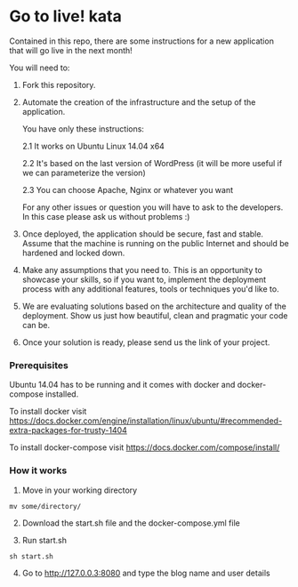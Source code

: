 Go to live! kata
==================================

Contained in this repo, there are some instructions for a new application that will go live in the next month!

You will need to:

1. Fork this repository.

2. Automate the creation of the infrastructure and the setup of the application.

   You have only these instructions:

   2.1 It works on Ubuntu Linux 14.04 x64

   2.2 It's based on the last version of WordPress (it will be more useful if we can parameterize the version)

   2.3 You can choose Apache, Nginx or whatever you want

   For any other issues or question you will have to ask to the developers. In this case please ask us without problems :)

3. Once deployed, the application should be secure, fast and stable. Assume that the machine is running on the public Internet and should be hardened and locked down.

4. Make any assumptions that you need to. This is an opportunity to showcase your skills, so if you want to, implement the deployment process with any additional features, tools or techniques you'd like to.

5. We are evaluating solutions based on the architecture and quality of the deployment. Show us just how beautiful, clean and pragmatic your code can be.

6. Once your solution is ready, please send us the link of your project.

### Prerequisites
Ubuntu 14.04 has to be running and it comes with docker and docker-compose installed.

To install docker visit https://docs.docker.com/engine/installation/linux/ubuntu/#recommended-extra-packages-for-trusty-1404

To install docker-compose visit https://docs.docker.com/compose/install/

### How it works

1. Move in your working directory
```
mv some/directory/
```
2. Download the start.sh file and the docker-compose.yml file

3. Run start.sh
```
sh start.sh
```
4. Go to http://127.0.0.3:8080 and type the blog name and user details


